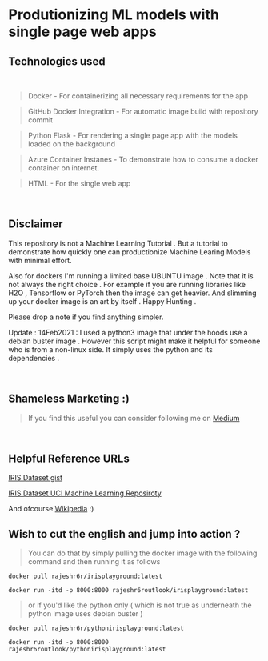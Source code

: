 # Produtionizing ML models with single page web apps

## Technologies used 
<br>

>Docker - For containerizing all necessary requirements for the app

>GitHub Docker Integration - For automatic image build with repository commit

> Python Flask - For rendering a single page app with the models loaded on the background 

> Azure Container Instanes - To demonstrate how to consume a docker container on internet.

> HTML - For the single web app

<br>

## Disclaimer 

This repository is not a Machine Learning Tutorial . But a tutorial to demonstrate how quickly one can productionize Machine Learing Models with minimal effort.

Also for dockers I'm running a limited base UBUNTU image . Note that it is not always the right choice . For example if you are running libraries like H2O , Tensorflow or PyTorch then the image can get heavier. And slimming up your docker image is an art by itself . Happy Hunting . 

Please drop a note if you find anything simpler.

Update : 14Feb2021 : I used a python3 image that under the hoods use a debian buster image . However this script might make it helpful for someone who is from a non-linux side. It simply uses the python and its dependencies .




<br>


## Shameless Marketing :)

> If you find this useful you can consider following me on [Medium](https://rajesh-r6r.medium.com/) 

<br>

## Helpful Reference URLs

[IRIS Dataset gist](https://gist.github.com/curran/a08a1080b88344b0c8a7)

[IRIS Dataset UCI Machine Learning Reposiroty](https://archive.ics.uci.edu/ml/datasets/iris)

And ofcourse [Wikipedia](https://en.wikipedia.org/wiki/Iris_flower_data_set) :)


## Wish to cut the english and jump into action ? 

> You can do that by simply pulling the docker image with the following command and then running it as follows

~~~
docker pull rajeshr6r/irisplayground:latest

docker run -itd -p 8000:8000 rajeshr6routlook/irisplayground:latest
~~~

> or if you'd like the python only ( which is not true as underneath the python image uses debian buster )

~~~ 
docker pull rajeshr6r/pythonirisplayground:latest

docker run -itd -p 8000:8000 rajeshr6routlook/pythonirisplayground:latest

~~~

